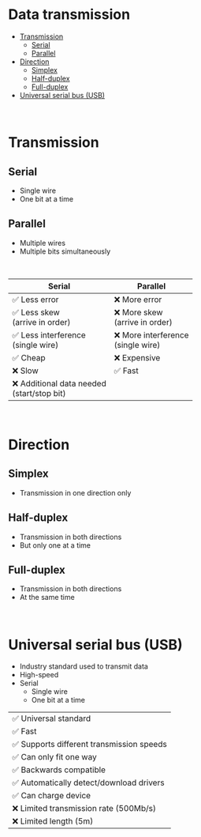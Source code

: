 # Data transmission

-   [Transmission](#transmission)
    -   [Serial](#serial)
    -   [Parallel](#parallel)
-   [Direction](#direction)
    -   [Simplex](#simplex)
    -   [Half-duplex](#half-duplex)
    -   [Full-duplex](#full-duplex)
-   [Universal serial bus (USB)](#universal-serial-bus-usb)

<br>

# Transmission

## Serial

-   Single wire
-   One bit at a time

## Parallel

-   Multiple wires
-   Multiple bits simultaneously

<br>

| Serial                                          | Parallel                                |
| ----------------------------------------------- | --------------------------------------- |
| ✅ Less error                                   | ❌ More error                           |
| ✅ Less skew <br> (arrive in order)             | ❌ More skew <br> (arrive in order)     |
| ✅ Less interference <br> (single wire)         | ❌ More interference <br> (single wire) |
| ✅ Cheap                                        | ❌ Expensive                            |
| ❌ Slow                                         | ✅ Fast                                 |
| ❌ Additional data needed <br> (start/stop bit) |                                         |

<br>

# Direction

## Simplex

-   Transmission in one direction only

## Half-duplex

-   Transmission in both directions
-   But only one at a time

## Full-duplex

-   Transmission in both directions
-   At the same time

<br>

# Universal serial bus (USB)

-   Industry standard used to transmit data
-   High-speed
-   Serial
    -   Single wire
    -   One bit at a time

|                                           |
| ----------------------------------------- |
| ✅ Universal standard                     |
| ✅ Fast                                   |
| ✅ Supports different transmission speeds |
| ✅ Can only fit one way                   |
| ✅ Backwards compatible                   |
| ✅ Automatically detect/download drivers  |
| ✅ Can charge device                      |
| ❌ Limited transmission rate (500Mb/s)    |
| ❌ Limited length (5m)                    |
